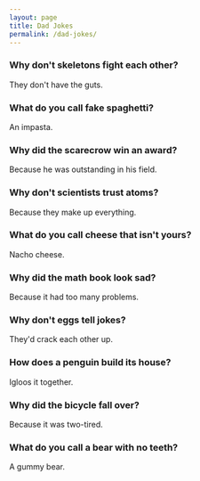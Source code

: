 ```yaml
---
layout: page
title: Dad Jokes
permalink: /dad-jokes/
---
```


<section>
    <h3>Why don't skeletons fight each other?</h3>
    <p class="small-joke">They don't have the guts.</p>
</section>
<section>
    <h3>What do you call fake spaghetti?</h3>
    <p class="small-joke">An impasta.</p>
</section>
<section>
    <h3>Why did the scarecrow win an award?</h3>
    <p class="small-joke">Because he was outstanding in his field.</p>
</section>
<section>
    <h3>Why don't scientists trust atoms?</h3>
    <p class="small-joke">Because they make up everything.</p>
</section>
<section>
    <h3>What do you call cheese that isn't yours?</h3>
    <p class="small-joke">Nacho cheese.</p>
</section>
<section>
    <h3>Why did the math book look sad?</h3>
    <p class="small-joke">Because it had too many problems.</p>
</section>
<section>
    <h3>Why don't eggs tell jokes?</h3>
    <p class="small-joke">They'd crack each other up.</p>
</section>
<section>
    <h3>How does a penguin build its house?</h3>
    <p class="small-joke">Igloos it together.</p>
</section>
<section>
    <h3>Why did the bicycle fall over?</h3>
    <p class="small-joke">Because it was two-tired.</p>
</section>
<section>
    <h3>What do you call a bear with no teeth?</h3>
    <p class="small-joke">A gummy bear.</p>
</section>
